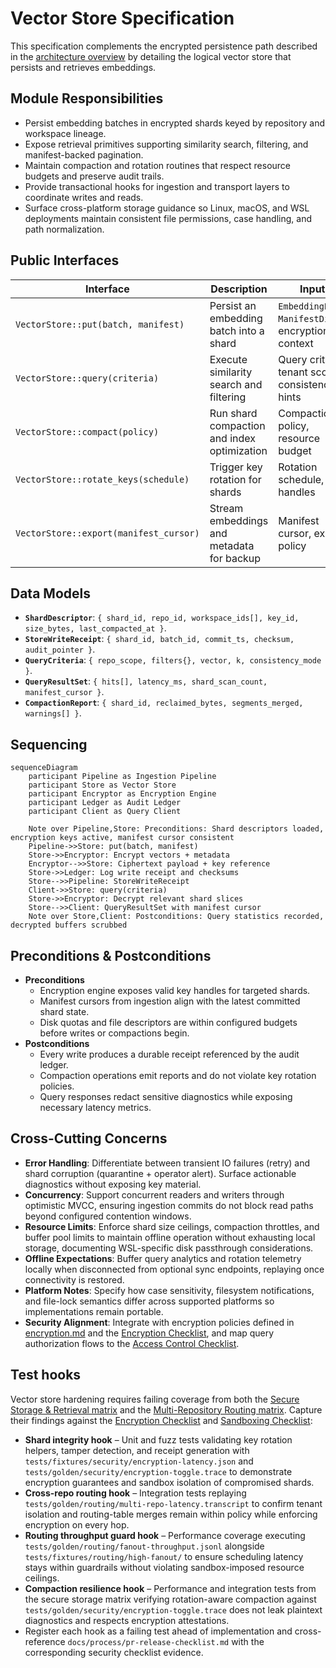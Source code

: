 # Vector Store Specification

This specification complements the encrypted persistence path described in the [architecture overview](./overview.md) by detailing the logical vector store that persists and retrieves embeddings.

## Module Responsibilities
- Persist embedding batches in encrypted shards keyed by repository and workspace lineage.
- Expose retrieval primitives supporting similarity search, filtering, and manifest-backed pagination.
- Maintain compaction and rotation routines that respect resource budgets and preserve audit trails.
- Provide transactional hooks for ingestion and transport layers to coordinate writes and reads.
- Surface cross-platform storage guidance so Linux, macOS, and WSL deployments maintain consistent file permissions, case handling, and path normalization.

## Public Interfaces

| Interface | Description | Inputs | Outputs |
|-----------|-------------|--------|---------|
| `VectorStore::put(batch, manifest)` | Persist an embedding batch into a shard | `EmbeddingBatch`, `ManifestDiff`, encryption context | `StoreWriteReceipt` |
| `VectorStore::query(criteria)` | Execute similarity search and filtering | Query criteria, tenant scope, consistency hints | `QueryResultSet` |
| `VectorStore::compact(policy)` | Run shard compaction and index optimization | Compaction policy, resource budget | `CompactionReport` |
| `VectorStore::rotate_keys(schedule)` | Trigger key rotation for shards | Rotation schedule, key handles | Updated shard descriptors |
| `VectorStore::export(manifest_cursor)` | Stream embeddings and metadata for backup | Manifest cursor, export policy | Stream of encrypted payloads |

## Data Models
- **`ShardDescriptor`**: `{ shard_id, repo_id, workspace_ids[], key_id, size_bytes, last_compacted_at }`.
- **`StoreWriteReceipt`**: `{ shard_id, batch_id, commit_ts, checksum, audit_pointer }`.
- **`QueryCriteria`**: `{ repo_scope, filters{}, vector, k, consistency_mode }`.
- **`QueryResultSet`**: `{ hits[], latency_ms, shard_scan_count, manifest_cursor }`.
- **`CompactionReport`**: `{ shard_id, reclaimed_bytes, segments_merged, warnings[] }`.

## Sequencing

```mermaid
sequenceDiagram
    participant Pipeline as Ingestion Pipeline
    participant Store as Vector Store
    participant Encryptor as Encryption Engine
    participant Ledger as Audit Ledger
    participant Client as Query Client

    Note over Pipeline,Store: Preconditions: Shard descriptors loaded, encryption keys active, manifest cursor consistent
    Pipeline->>Store: put(batch, manifest)
    Store->>Encryptor: Encrypt vectors + metadata
    Encryptor-->>Store: Ciphertext payload + key reference
    Store->>Ledger: Log write receipt and checksums
    Store-->>Pipeline: StoreWriteReceipt
    Client->>Store: query(criteria)
    Store->>Encryptor: Decrypt relevant shard slices
    Store-->>Client: QueryResultSet with manifest cursor
    Note over Store,Client: Postconditions: Query statistics recorded, decrypted buffers scrubbed
```

## Preconditions & Postconditions
- **Preconditions**
  - Encryption engine exposes valid key handles for targeted shards.
  - Manifest cursors from ingestion align with the latest committed shard state.
  - Disk quotas and file descriptors are within configured budgets before writes or compactions begin.
- **Postconditions**
  - Every write produces a durable receipt referenced by the audit ledger.
  - Compaction operations emit reports and do not violate key rotation policies.
  - Query responses redact sensitive diagnostics while exposing necessary latency metrics.

## Cross-Cutting Concerns
- **Error Handling**: Differentiate between transient IO failures (retry) and shard corruption (quarantine + operator alert). Surface actionable diagnostics without exposing key material.
- **Concurrency**: Support concurrent readers and writers through optimistic MVCC, ensuring ingestion commits do not block read paths beyond configured contention windows.
- **Resource Limits**: Enforce shard size ceilings, compaction throttles, and buffer pool limits to maintain offline operation without exhausting local storage, documenting WSL-specific disk passthrough considerations.
- **Offline Expectations**: Buffer query analytics and rotation telemetry locally when disconnected from optional sync endpoints, replaying once connectivity is restored.
- **Platform Notes**: Specify how case sensitivity, filesystem notifications, and file-lock semantics differ across supported platforms so implementations remain portable.
- **Security Alignment**: Integrate with encryption policies defined in [encryption.md](./encryption.md) and the [Encryption Checklist](../security/threat-model.md#encryption-checklist), and map query authorization flows to the [Access Control Checklist](../security/threat-model.md#access-control-checklist).

## Test hooks
Vector store hardening requires failing coverage from both the [Secure Storage & Retrieval matrix](../testing/test-matrix.md#secure-storage--retrieval) and the [Multi-Repository Routing matrix](../testing/test-matrix.md#multi-repository-routing). Capture their findings against the [Encryption Checklist](../security/threat-model.md#encryption-checklist) and [Sandboxing Checklist](../security/threat-model.md#sandboxing-checklist):
- **Shard integrity hook** – Unit and fuzz tests validating key rotation helpers, tamper detection, and receipt generation with `tests/fixtures/security/encryption-latency.json` and `tests/golden/security/encryption-toggle.trace` to demonstrate encryption guarantees and sandbox isolation of compromised shards.
- **Cross-repo routing hook** – Integration tests replaying `tests/golden/routing/multi-repo-latency.transcript` to confirm tenant isolation and routing-table merges remain within policy while enforcing encryption on every hop.
- **Routing throughput guard hook** – Performance coverage executing `tests/golden/routing/fanout-throughput.jsonl` alongside `tests/fixtures/routing/high-fanout/` to ensure scheduling latency stays within guardrails without violating sandbox-imposed resource ceilings.
- **Compaction resilience hook** – Performance and integration tests from the secure storage matrix verifying rotation-aware compaction against `tests/golden/security/encryption-toggle.trace` does not leak plaintext diagnostics and respects encryption attestations.
- Register each hook as a failing test ahead of implementation and cross-reference `docs/process/pr-release-checklist.md` with the corresponding security checklist evidence.
